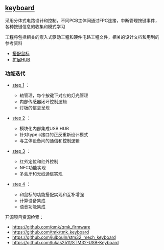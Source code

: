 ﻿## [keyboard](https://github.com/lite-life/elite) 

采用分体式电路设计和控制，不同PCB主体间通过FPC连接，中断管理按键事件，各种按键信息的收集和模式学习

工程将包括相关的嵌入式驱动工程和硬件电路工程文件，相关的设计文档和用到的参考资料

- [搭配鼠标](../mouse) 
- [扩展HUB](../hub) 



### 功能迭代

- [step 1](project/STEP1.md) ：
	* 轴管理，每个按键下对应的灯光管理
	* 内部传感器闭环控制逻辑
	* 灯板的信息呈现
	
- [step 2](project/STEP2.md) ：
	* 模块化内部集成USB HUB
	* 针对type c接口的正反重新设计模式
	* 与主体设备间的通信和控制逻辑
	
- [step 3](project/STEP3.md) ：
	* 红外定位和红外控制
	* NFC功能实现
	* 多蓝牙和无线通信实现

- [step 4](project/STEP4.md) ：
	* 和鼠标的功能搭配实现和互补增强
	* 计算设备集成
	* 语音功能集成
	
开源项目资源检索：

- https://github.com/qmk/qmk_firmware
- https://github.com/tmk/tmk_keyboard
- https://github.com/julbouln/stm32_mech_keyboard
- https://github.com/lukas2511/STM32-USB-Keyboard